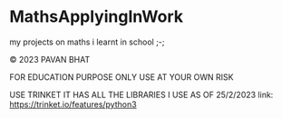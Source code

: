 # MathsApplyingInWork
my projects on maths i learnt in school ;-;

© 2023 PAVAN BHAT

FOR EDUCATION PURPOSE ONLY
USE AT YOUR OWN RISK

USE TRINKET IT HAS ALL THE LIBRARIES I USE AS OF 25/2/2023
link: https://trinket.io/features/python3
